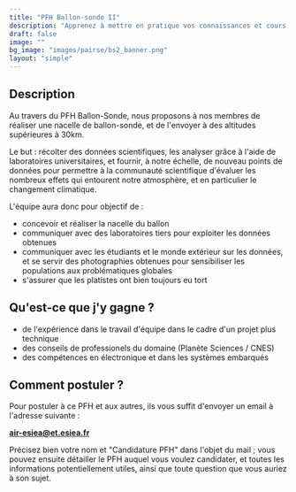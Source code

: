 ```yaml
---
title: "PFH Ballon-sonde II"
description: "Apprenez à mettre en pratique vos connaissances et cours pour lâcher un ballon à 30km !"
draft: false
image: ""
bg_image: "images/pairse/bs2_banner.png"
layout: "simple"
---
```


## Description
Au travers du PFH Ballon-Sonde, nous proposons à nos membres de réaliser une
nacelle de ballon-sonde, et de l'envoyer à des altitudes supérieures à 30km. 

Le but : récolter des données scientifiques, les analyser grâce à l'aide de
laboratoires universitaires, et fournir, à notre échelle, de nouveau points de
données pour permettre à la communauté scientifique d'évaluer les nombreux
effets qui entourent notre atmosphère, et en particulier le changement
climatique.

L'équipe aura donc pour objectif de :
- concevoir et réaliser la nacelle du ballon
- communiquer avec des laboratoires tiers pour exploiter les données obtenues
- communiquer avec les étudiants et le monde extérieur sur les données, et se
  servir des photographies obtenues pour sensibiliser les populations aux
  problématiques globales
- s'assurer que les platistes ont bien toujours eu tort

## Qu'est-ce que j'y gagne ?
- de l'expérience dans le travail d'équipe dans le cadre d'un projet plus technique
- des conseils de professionels du domaine (Planète Sciences / CNES)
- des compétences en électronique et dans les systèmes embarqués

## Comment postuler ?
Pour postuler à ce PFH et aux autres, ils vous suffit d'envoyer un email à
l'adresse suivante : 

**air-esiea@et.esiea.fr**

Précisez bien votre nom et "Candidature PFH" dans l'objet du mail ; vous pouvez
ensuite détailler le PFH auquel vous voulez candidater, et toutes les
informations potentiellement utiles, ainsi que toute question que vous auriez à
son sujet.
